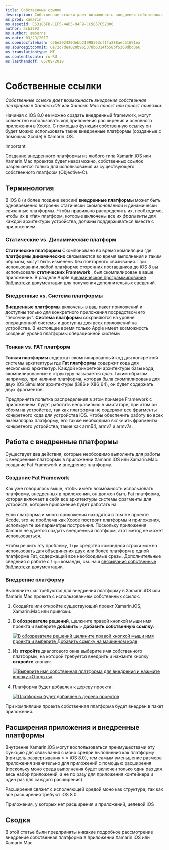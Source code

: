 ```yaml
---
title: Собственные ссылки
description: Собственные ссылки дает возможность внедрения собственная платформа в Xamarin.iOS или Xamarin.Mac проект или проект привязки.
ms.prod: xamarin
ms.assetid: E53185FB-CEF5-4AB5-94F9-CC9B57C52300
author: asb3993
ms.author: amburns
ms.date: 03/29/2017
ms.openlocfilehash: c56e392420debb21998363cfffa288aec51691ea
ms.sourcegitcommit: 0a72c7dea020b965378b6314f558bf5360dbd066
ms.translationtype: MT
ms.contentlocale: ru-RU
ms.lasthandoff: 05/09/2018
---
```

# <a name="native-references"></a>Собственные ссылки

_Собственные ссылки дает возможность внедрения собственная платформа в Xamarin.iOS или Xamarin.Mac проект или проект привязки._


Начиная с iOS 8.0 ее можно создать внедренный framework, могут совместно использовать код приложения расширения и основного приложения в Xcode. С помощью функции собственную ссылку он будет можно использовать такие внедренные платформы (созданные с помощью Xcode) в Xamarin.iOS.
 
> [!IMPORTANT]
> Создание внедренного платформы из любого типа Xamarin.iOS или Xamarin.Mac проектов будет невозможно, собственных ссылок разрешается только для использования из существующего собственного платформ (Objective-C).




<a name="Terminology" />

## <a name="terminology"></a>Терминология

В iOS 8 (и более поздние версии) **внедренные платформы** может быть одновременно встроены статически скомпонованной и динамически связанные платформы. Чтобы правильно распределить их, необходимо, чтобы их в «fat» платформ, которые включены все их _фрагменты_ для каждой архитектуры устройства, должны поддерживаться вместе с приложением.

<a name="Static-vs-Dynamic-Frameworks" />

### <a name="static-vs-dynamic-frameworks"></a>Статические vs. Динамические платформ

**Статические платформы** Скомпоновано во время компиляции где **платформы динамических** связываются во время выполнения и таким образом, могут быть изменены без повторного связывания. При использовании любой платформе сторонних поставщиков до iOS 8 вы использовали **статических Framework** , был скомпилирован в ваше приложение. В разделе Apple [динамическое программирование библиотеки](https://developer.apple.com/library/mac/documentation/DeveloperTools/Conceptual/DynamicLibraries/100-Articles/OverviewOfDynamicLibraries.html#//apple_ref/doc/uid/TP40001873-SW1) документации для получения дополнительных сведений.

<a name="Embedded-vs-System-Frameworks" />

### <a name="embedded-vs-system-frameworks"></a>Внедренные vs. Система платформы

**Внедренные платформы** включены в ваш пакет приложений и доступны только для конкретного приложения посредством его "песочницы". **Система платформы** сохраняются на уровне операционной системы и доступны для всех приложений на устройстве. В настоящее время только Apple имеет возможность создания уровня платформы операционной системы.

<a name="Thin-vs-Fat-Frameworks" />

### <a name="thin-vs-fat-frameworks"></a>Тонкая vs. FAT платформ

**Тонкая платформы** содержат скомпилированный код для конкретной системы архитектуры где **Fat платформы** содержит кода для нескольких архитектур. Каждой конкретной архитектуры базы кода, скомпилированные в структуру называется _срез_. Таким образом например, при наличии платформа, которая была скомпилирована для двух iOS Simulator архитектуры (i386 и X86_64), он будет содержать двух фрагментов.

Предпринята попытка распределения в этом примере Framework с приложением, будет работать неправильно в имитаторе, при этом он сбоям на устройстве, так как платформа не содержит все фрагменты конкретного кода для устройства iOS. Чтобы обеспечить работу во всех экземплярах платформу, его также необходимо включить фрагменты конкретного устройства, такие как arm64, armv7 и armv7s.

<a name="Working-with-Embedded-Frameworks" />

## <a name="working-with-embedded-frameworks"></a>Работа с внедренные платформы

Существует два действия, которые необходимо выполнить для работы с внедренные платформы в приложении Xamarin.iOS или Xamarin.Mac: создание Fat Framework и внедрение платформу.

<a name="Overview" />

### <a name="creating-a-fat-framework"></a>Создание Fat Framework

Как уже говорилось выше, чтобы иметь возможность использовать платформу, внедренных в приложении, он должен быть Fat платформа, которая включает в себя все архитектуры системы фрагменты для устройств, которые приложение будет работать на.

Если платформа и много приложения находятся в том же проекте Xcode, это не проблема как Xcode построит платформы и приложения, используя те же параметры построения. Поскольку приложения Xamarin не удается создать внедренный платформ, этот метод не может использоваться.

Чтобы решить эту проблему, `lipo` средство командной строки можно использовать для объединения двух или более платформ в одной платформе Fat, содержащий все необходимые срезы. Дополнительные сведения о работе с `lipo` команды, см. наш [связывания собственные библиотеки](~/ios/platform/native-interop.md) документации.

<a name="Embedding-a-Framework" />

### <a name="embedding-a-framework"></a>Внедрение платформу

Выполните шаг требуются для внедрения платформу в Xamarin.iOS или Xamarin.Mac проекта с использованием собственных ссылок.

1. Создайте или откройте существующий проект Xamarin.iOS, Xamarin.Mac или привязки.
2. В **обозревателе решений**, щелкните правой кнопкой мыши имя проекта и выберите **добавить** > **добавить собственную ссылку**: 

    [![](native-references-images/ref01.png "В обозревателе решений щелкните правой кнопкой мыши имя проекта и выберите Добавить ссылку на машинном коде")](native-references-images/ref01.png#lightbox)
3. Из **откройте** диалогового окна выберите имя собственного платформы, на которой требуется внедрить и нажмите кнопку **откройте** кнопки: 

    [![](native-references-images/ref02.png "Выберите имя собственная платформа для внедрения и нажмите кнопку «Открыть»")](native-references-images/ref02.png#lightbox)
4. Платформа будет добавлен к дереву проекта: 

    [![](native-references-images/ref03.png "Платформа будет добавлен в дерево проектов")](native-references-images/ref03.png#lightbox)

При компиляции проекта собственная платформа будет внедрен в пакет приложения.

<a name="App-Extensions-and-Embedded-Frameworks" />

## <a name="app-extensions-and-embedded-frameworks"></a>Расширения приложения и внедренные платформы

Внутренне Xamarin.iOS могут воспользоваться преимуществами эту функцию для связывания с моно средой выполнения как платформу (при цель развертывания > = iOS 8.0), тем самым уменьшение размера приложения значительно для приложений с помощью расширения (поскольку моно среда выполнения будет включен только один раз для весь набор приложений, а не по разу для приложения контейнера и один раз для каждого расширения).

Расширения свяжет с исполняющей средой моно как структура, так как все расширения требуют iOS 8.0.

Приложения, у которых нет расширения и приложений, целевой iOS 

<a name="Summary" />

## <a name="summary"></a>Сводка

В этой статье были предприняты никакие подробное рассмотрение внедрение собственная платформа в приложении Xamarin.iOS или Xamarin.Mac.

